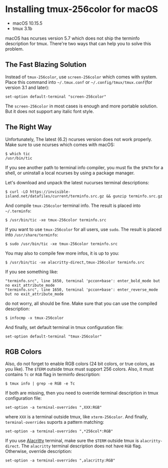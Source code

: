# Installing tmux-256color for macOS

* macOS 10.15.5
* tmux 3.1b

macOS has ncurses version 5.7 which does not ship the terminfo description for tmux.  There're two ways that can help you to solve this problem.

## The Fast Blazing Solution

Instead of `tmux-256color`, use `screen-256color` which comes with system.  Place this command into `~/.tmux.conf` or `~/.config/tmux/tmux.conf`(for version 3.1 and later):

```
set-option default-terminal "screen-256color"
```

The `screen-256color` in most cases is enough and more portable solution.  But it does not support any italic font style.

## The Right Way

Unfortunately, The latest (6.2) ncurses version does not work properly.  Make sure to use ncurses which comes with macOS:  

```
$ which tic
/usr/bin/tic
```

If you see another path to terminal info compiler, you must fix the `$PATH` for a shell, or uninstall a local ncurses by using a package manager.

Let's download and unpack the latest nucurses terminal descriptions:

```
$ curl -LO https://invisible-island.net/datafiles/current/terminfo.src.gz && gunzip terminfo.src.gz
```

And compile `tmux-256color` terminal info.  The result is placed into `~/.terminfo`:

```
$ /usr/bin/tic -xe tmux-256color terminfo.src
```

If you want to use `tmux-256color` for all users, use `sudo`.  The result is placed into `/usr/share/terminfo`:

```
$ sudo /usr/bin/tic -xe tmux-256color terminfo.src
```

You may also to compile few more infos, it is up to you: 

```
$ /usr/bin/tic -xe alacritty-direct,tmux-256color terminfo.src
```

If you see something like:

```
"terminfo.src", line 1650, terminal 'pccon+base': enter_bold_mode but no exit_attribute_mode
"terminfo.src", line 1650, terminal 'pccon+base': enter_reverse_mode but no exit_attribute_mode
```

do not worry, all should be fine.  Make sure that you can use the compiled description:

```
$ infocmp -x tmux-256color
```

And finally, set default terminal in tmux configuration file:

```
set-option default-terminal "tmux-256color"
```

## RGB Colors

Also, do not forget to enable RGB colors (24 bit colors, or true colors, as you like).  The `$TERM` outside tmux must support 256 colors.  Also, it must contains `Tc` or `RGB` flag in terminfo description:

```
$ tmux info | grep -e RGB -e Tc
```

If both are missing, then you need to override terminal description in tmux configuration file:

```
set-option -a terminal-overrides ",XXX:RGB"
```

where `XXX` is a terminal outside tmux, like `xterm-256color`.  And finally, `terminal-overrides` suports a pattern matching:

```
set-option -a terminal-overrides ",*256col*:RGB"
```

If you use [Alacritty](https://github.com/jwilm/alacritty) terminal, make sure the `$TERM` outside tmux is `alacritty-direct`.  The `alacritty` terminal description does not have `RGB` flag.  Otherwise, override description:

```
set-option -a terminal-overrides ",alacritty:RGB"
```

